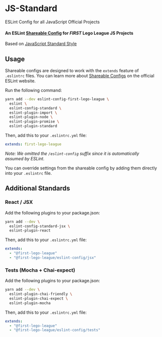 # JS-Standard
ESLint Config for all JavaScript Official Projects

#### An ESLint [Shareable Config](http://eslint.org/docs/developer-guide/shareable-configs) for _FIRST_ Lego League JS Projects

Based on [JavaScript Standard Style](http://standardjs.com)

## Usage

Shareable configs are designed to work with the `extends` feature of `.eslintrc` files.
You can learn more about
[Shareable Configs](http://eslint.org/docs/developer-guide/shareable-configs) on the
official ESLint website.

Run the following command:

```bash
yarn add --dev eslint-config-first-lego-league \
  eslint \
  eslint-config-standard \
  eslint-plugin-import \
  eslint-plugin-node \
  eslint-plugin-promise \
  eslint-plugin-standard
```

Then, add this to your `.eslintrc.yml` file:

```yml
extends: first-lego-league
```

*Note: We omitted the `/eslint-config` suffix since it is automatically assumed by ESLint.*

You can override settings from the shareable config by adding them directly into your
`.eslintrc` file.

## Additional Standards

### React / JSX

Add the following plugins to your package.json:
```bash
yarn add --dev \
  eslint-config-standard-jsx \
  eslint-plugin-react
```

Then, add this to your `.eslintrc.yml` file:

```yml
extends:
  - "@first-lego-league"
  - "@first-lego-league/eslint-config/jsx"
```


### Tests (Mocha + Chai-expect)

Add the following plugins to your package.json:
```bash
yarn add --dev \
  eslint-plugin-chai-friendly \
  eslint-plugin-chai-expect \
  eslint-plugin-mocha
```

Then, add this to your `.eslintrc.yml` file:

```yml
extends:
  - "@first-lego-league"
  - "@first-lego-league/eslint-config/tests"
```

